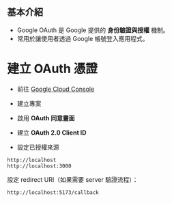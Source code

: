 ## 基本介紹

- Google OAuth 是 Google 提供的 **身份驗證與授權** 機制。
- 常用於讓使用者透過 Google 帳號登入應用程式。

# 建立 OAuth 憑證

- 前往 [Google Cloud Console](https://console.cloud.google.com/)
    
- 建立專案
- 啟用 **OAuth 同意畫面**
- 建立 **OAuth 2.0 Client ID**
- 設定已授權來源

```
http://localhost
http://localhost:3000
```

設定 redirect URI（如果需要 server 驗證流程）：

```
http://localhost:5173/callback
```